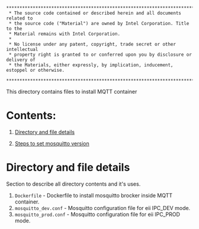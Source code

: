 ```
********************************************************************************************************************
 * The source code contained or described herein and all documents related to
 * the source code ("Material") are owned by Intel Corporation. Title to the
 * Material remains with Intel Corporation.
 *
 * No license under any patent, copyright, trade secret or other intellectual
 * property right is granted to or conferred upon you by disclosure or delivery of
 * the Materials, either expressly, by implication, inducement, estoppel or otherwise.
 **********************************************************************************************************************
```

This directory contains files to install MQTT container 

# Contents:

1. [Directory and file details](#All-internal-directory-file-details)

2. [Steps to set mosquitto version](#Steps-to-set-mosquitto-version-dev-or-prod)


# Directory and file details
Section to describe all directory contents and it's uses.

1. `Dockerfile` - Dockerfile to install mosquitto brocker inside MQTT container.
2. `mosquitto_dev.conf` - Mosquitto configuration file for eii IPC_DEV mode.
3. `mosquitto_prod.conf` - Mosquitto configuration file for eii IPC_PROD mode.
